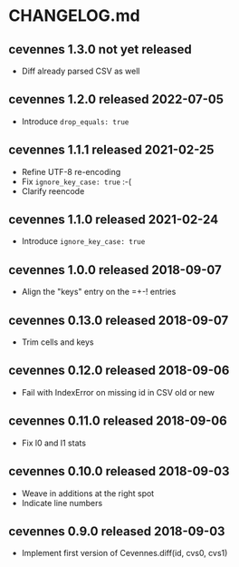 
# CHANGELOG.md


## cevennes 1.3.0  not yet released

- Diff already parsed CSV as well


## cevennes 1.2.0  released 2022-07-05

- Introduce `drop_equals: true`


## cevennes 1.1.1  released 2021-02-25

- Refine UTF-8 re-encoding
- Fix `ignore_key_case: true` :-(
- Clarify reencode


## cevennes 1.1.0  released 2021-02-24

- Introduce `ignore_key_case: true`


## cevennes 1.0.0  released 2018-09-07

- Align the "keys" entry on the =+-! entries


## cevennes 0.13.0  released 2018-09-07

- Trim cells and keys


## cevennes 0.12.0  released 2018-09-06

- Fail with IndexError on missing id in CSV old or new


## cevennes 0.11.0  released 2018-09-06

- Fix l0 and l1 stats


## cevennes 0.10.0  released 2018-09-03

- Weave in additions at the right spot
- Indicate line numbers


## cevennes 0.9.0  released 2018-09-03

- Implement first version of Cevennes.diff(id, cvs0, cvs1)


